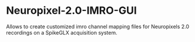 # Neuropixel-2.0-IMRO-GUI
Allows to create customized imro channel mapping files for Neuropixels 2.0 recordings on a SpikeGLX acquisition system.
